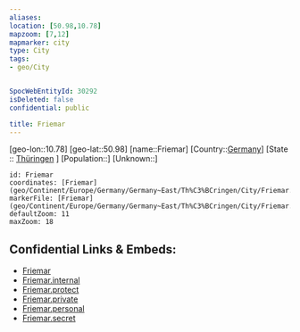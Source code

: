 ```yaml
---
aliases: 
location: [50.98,10.78]
mapzoom: [7,12] 
mapmarker: city 
type: City
tags:
- geo/City


SpocWebEntityId: 30292
isDeleted: false
confidential: public

title: Friemar
---
```

[geo-lon::10.78]
[geo-lat::50.98]
[name::Friemar]
[Country::[Germany](geo/Continent/Europe/Germany.md)]
[State :: [Thüringen](geo/Continent/Europe/Germany/Germany~East/Th%C3%BCringen.md) ]
[Population::]
[Unknown::]


```leaflet
id: Friemar
coordinates: [Friemar](geo/Continent/Europe/Germany/Germany~East/Th%C3%BCringen/City/Friemar.md)
markerFile: [Friemar](geo/Continent/Europe/Germany/Germany~East/Th%C3%BCringen/City/Friemar.md)
defaultZoom: 11 
maxZoom: 18
```


## Confidential Links & Embeds: 
- [Friemar](../../../../../../../../_public/geo/Continent/Europe/Germany/Germany~East/Th%C3%BCringen/City/Friemar.md) 
- [Friemar.internal](../../../../../../../../_internal/geo/Continent/Europe/Germany/Germany~East/Th%C3%BCringen/City/Friemar.internal.md) 
- [Friemar.protect](../../../../../../../../_protect/geo/Continent/Europe/Germany/Germany~East/Th%C3%BCringen/City/Friemar.protect.md) 
- [Friemar.private](../../../../../../../../_private/geo/Continent/Europe/Germany/Germany~East/Th%C3%BCringen/City/Friemar.private.md) 
- [Friemar.personal](../../../../../../../../_personal/geo/Continent/Europe/Germany/Germany~East/Th%C3%BCringen/City/Friemar.personal.md) 
- [Friemar.secret](../../../../../../../../_secret/geo/Continent/Europe/Germany/Germany~East/Th%C3%BCringen/City/Friemar.secret.md) 
